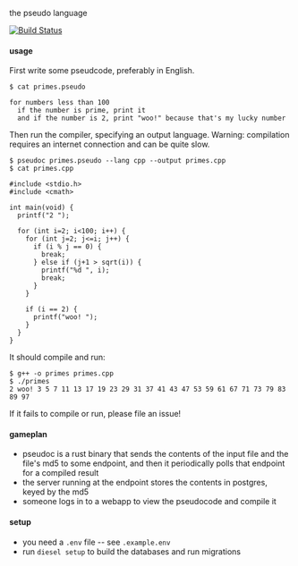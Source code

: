 the pseudo language

[![Build Status](https://travis-ci.org/yosemitebandit/pseudo.svg?branch=master)](https://travis-ci.org/yosemitebandit/pseudo)


#### usage
First write some pseudcode, preferably in English.

```
$ cat primes.pseudo

for numbers less than 100
  if the number is prime, print it
  and if the number is 2, print "woo!" because that's my lucky number
```

Then run the compiler, specifying an output language.
Warning: compilation requires an internet connection and can be quite slow.

```shell
$ pseudoc primes.pseudo --lang cpp --output primes.cpp
$ cat primes.cpp

#include <stdio.h>
#include <cmath>

int main(void) {
  printf("2 ");

  for (int i=2; i<100; i++) {
    for (int j=2; j<=i; j++) {
      if (i % j == 0) {
        break;
      } else if (j+1 > sqrt(i)) {
        printf("%d ", i);
        break;
      }
    }

    if (i == 2) {
      printf("woo! ");
    }
  }
}
```

It should compile and run:

```shell
$ g++ -o primes primes.cpp
$ ./primes
2 woo! 3 5 7 11 13 17 19 23 29 31 37 41 43 47 53 59 61 67 71 73 79 83 89 97
```

If it fails to compile or run, please file an issue!


#### gameplan
* pseudoc is a rust binary that sends the contents of the input file
and the file's md5 to some endpoint,
and then it periodically polls that endpoint for a compiled result
* the server running at the endpoint stores the contents in postgres, keyed by the md5
* someone logs in to a webapp to view the pseudocode and compile it


#### setup
* you need a `.env` file -- see `.example.env`
* run `diesel setup` to build the databases and run migrations
